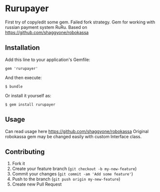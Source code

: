# Rurupayer

First try of copy/edit some gem. Failed fork strategy.
Gem for working with russian payment system RuRu. Based on https://github.com/shaggyone/robokassa

## Installation

Add this line to your application's Gemfile:

    gem 'rurupayer'

And then execute:

    $ bundle

Or install it yourself as:

    $ gem install rurupayer

## Usage

Can read usage here https://github.com/shaggyone/robokassa
Original robokassa gem may be changed easily with custom Interface class.

## Contributing

1. Fork it
2. Create your feature branch (`git checkout -b my-new-feature`)
3. Commit your changes (`git commit -am 'Add some feature'`)
4. Push to the branch (`git push origin my-new-feature`)
5. Create new Pull Request
